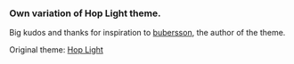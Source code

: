 ### Own variation of Hop Light theme.

Big kudos and thanks for inspiration to [bubersson](https://marketplace.visualstudio.com/publishers/bubersson), the author of the theme.

Original theme:
[Hop Light](https://marketplace.visualstudio.com/items?itemName=bubersson.theme-hop-light)

